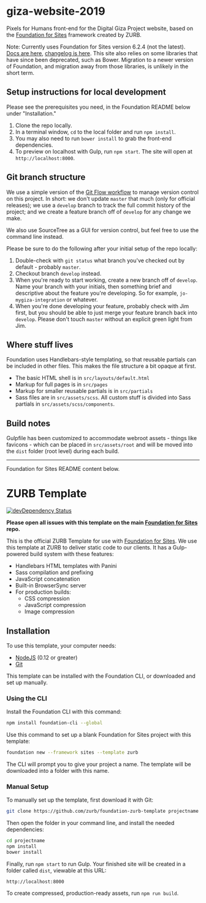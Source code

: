 # giza-website-2019

Pixels for Humans front-end for the Digital Giza Project website, based on the [Foundation for Sites](http://foundation.zurb.com/sites) framework created by ZURB.

Note: Currently uses Foundation for Sites version 6.2.4 (not the latest). [Docs are here](https://foundation.zurb.com/sites/docs/), [changelog is here](https://github.com/zurb/foundation-sites/releases/). This site also relies on some libraries that have since been deprecated, such as Bower. Migration to a newer version of Foundation, and migration away from those libraries, is unlikely in the short term.  

## Setup instructions for local development

Please see the prerequisites you need, in the Foundation README below under "Installation."

1. Clone the repo locally.
2. In a terminal window, `cd` to the local folder and run `npm install`.
3. You may also need to run `bower install` to grab the front-end dependencies.
4. To preview on localhost with Gulp, run `npm start`. The site will open at `http://localhost:8000`.

## Git branch structure

We use a simple version of the [Git Flow workflow](https://www.atlassian.com/git/tutorials/comparing-workflows/gitflow-workflow) to manage version control on this project. In short: we don't update `master` that much (only for official releases); we use a `develop` branch to track the full commit history of the project; and we create a feature branch off of `develop` for any change we make.

We also use SourceTree as a GUI for version control, but feel free to use the command line instead. 

Please be sure to do the following after your initial setup of the repo locally:

1. Double-check with `git status` what branch you've checked out by default - probably `master`.
2. Checkout branch `develop` instead.
3. When you're ready to start working, create a new branch off of `develop`. Name your branch with your initials, then something brief and descriptive about the feature you're developing. So for example, `jo-mygiza-integration` or whatever.
4. When you're done developing your feature, probably check with Jim first, but you should be able to just merge your feature branch back into `develop`. Please don't touch `master` without an explicit green light from Jim.

## Where stuff lives

Foundation uses Handlebars-style templating, so that reusable partials can be included in other files. This makes the file structure a bit opaque at first.

* The basic HTML shell is in `src/layouts/default.html`
* Markup for full pages is in `src/pages`
* Markup for smaller reusable partials is in `src/partials`
* Sass files are in `src/assets/scss`. All custom stuff is divided into Sass partials in `src/assets/scss/components`.

## Build notes

Gulpfile has been customized to accommodate webroot assets - things like favicons - 
which can be placed in `src/assets/root` and will be moved into the `dist` folder 
(root level) during each build.


----

Foundation for Sites README content below.


# ZURB Template

[![devDependency Status](https://david-dm.org/zurb/foundation-zurb-template/dev-status.svg)](https://david-dm.org/zurb/foundation-zurb-template#info=devDependencies)

**Please open all issues with this template on the main [Foundation for Sites](https://github.com/zurb/foundation-sites/issues) repo.**

This is the official ZURB Template for use with [Foundation for Sites](http://foundation.zurb.com/sites). We use this template at ZURB to deliver static code to our clients. It has a Gulp-powered build system with these features:

- Handlebars HTML templates with Panini
- Sass compilation and prefixing
- JavaScript concatenation
- Built-in BrowserSync server
- For production builds:
  - CSS compression
  - JavaScript compression
  - Image compression

## Installation

To use this template, your computer needs:

- [NodeJS](https://nodejs.org/en/) (0.12 or greater)
- [Git](https://git-scm.com/)

This template can be installed with the Foundation CLI, or downloaded and set up manually.

### Using the CLI

Install the Foundation CLI with this command:

```bash
npm install foundation-cli --global
```

Use this command to set up a blank Foundation for Sites project with this template:

```bash
foundation new --framework sites --template zurb
```

The CLI will prompt you to give your project a name. The template will be downloaded into a folder with this name.

### Manual Setup

To manually set up the template, first download it with Git:

```bash
git clone https://github.com/zurb/foundation-zurb-template projectname
```

Then open the folder in your command line, and install the needed dependencies:

```bash
cd projectname
npm install
bower install
```

Finally, run `npm start` to run Gulp. Your finished site will be created in a folder called `dist`, viewable at this URL:

```
http://localhost:8000
```

To create compressed, production-ready assets, run `npm run build`.

